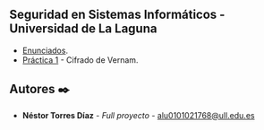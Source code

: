 ## Seguridad en Sistemas Informáticos - Universidad de La Laguna
* [Enunciados](https://github.com/alu0101021768/SSI/tree/master/Enunciados).
* [Práctica 1](https://github.com/alu0101021768/SSI-/tree/master/P1) - Cifrado de Vernam.


## Autores ✒️

* **Néstor Torres Díaz** - *Full proyecto* - [alu0101021768@ull.edu.es](https://github.com/alu0101021768)

